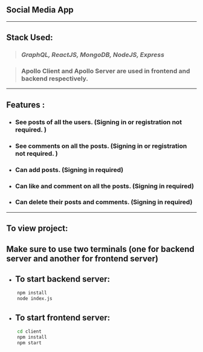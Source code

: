 ## Social Media App

---

## Stack Used:

> ### _GraphQL, ReactJS, MongoDB, NodeJS, Express_

> ### Apollo Client and Apollo Server are used in frontend and backend respectively.

---

## Features :

- ### See posts of all the users. (Signing in or registration not required. )

- ### See comments on all the posts. (Signing in or registration not required. )

- ### Can add posts. (Signing in required)

- ### Can like and comment on all the posts. (Signing in required)

- ### Can delete their posts and comments. (Signing in required)

---

## To view project:

## Make sure to use two terminals (one for backend server and another for frontend server)

- ## To start backend server:

```bash
    npm install
    node index.js
```

- ## To start frontend server:

```bash
    cd client
    npm install
    npm start
```
